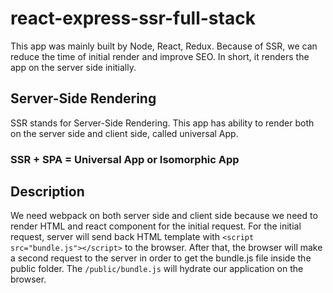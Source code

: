 # react-express-ssr-full-stack
This app was mainly built by Node, React, Redux. Because of SSR, we can reduce the time of initial render and improve SEO. In short, it renders the app on the server side initially.


## Server-Side Rendering
SSR stands for Server-Side Rendering. This app has ability to render both on the server side and client side, called universal App. 
### SSR + SPA = Universal App or Isomorphic App


## Description
We need webpack on both server side and client side because we need to render HTML and react component for the initial request. For the initial request, server will send back HTML template with `<script src="bundle.js"></script>` to the browser. After that, the browser will make a second request to the server in order to get the bundle.js file inside the public folder. The `/public/bundle.js` will hydrate our application on the browser.
